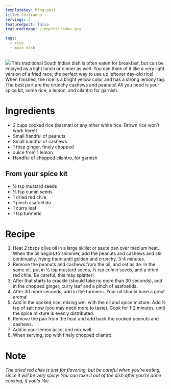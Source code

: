 ```yaml
---
templateKey: blog-post
title: Chitranna
servings: 4
featuredpost: false
featuredimage: /img/chitranna.jpg

tags:
  - rice
  - main dish
---
```

![](/img/chitranna.jpg)
This traditional South Indian dish is often eaten for breakfast, but can be enjoyed as a light lunch or dinner as well. You can think of it like a very light version of a fried race, the perfect way to use up leftover day-old rice! When finished, the rice is a bright yellow color and has a strong lemony tag. The best part are the crunchy cashews and peanuts! All you need is your spice kit, some rice, a lemon, and cilantro for garnish.


# Ingredients
- 2 cups cooked rice (basmati or any other white rice. Brown rice won’t work here!)
- Small handful of peanuts
- Small handful of cashews
- 1 tbsp ginger, finely chopped
- Juice from 1 lemon
- Handful of chopped cilantro, for garnish

## From your spice kit
- 1⁄2 tsp mustard seeds
- 1⁄2 tsp cumin seeds
- 1 dried red chile
- 1 pinch asafoetida
- 1 curry leaf
- 1 tsp turmeric

# Recipe
1. Heat 2 tbsps olive oil in a large skillet or saute pan over medium heat. When the oil begins to shimmer, add the peanuts and cashews and stir continually, frying them until golden and crunchy, 3-4 minutes.
2. Remove the peanuts and cashews from the
oil, and set aside. In the same oil, put in 1⁄2 tsp mustard seeds, 1⁄2 tsp cumin seeds, and a dried red chile. Be careful, this may splatter!
3. After that starts to crackle (should take no more than 30 seconds), add in the chopped ginger, curry leaf and a pinch of asafoetida.
4. After 30 more seconds, add in the turmeric. Your oil should have a great aroma!
5. Add in the cooked rice, mixing well with the oil and spice mixture. Add 1⁄2 tsp of salt now (you may need more to taste). Cook for 1-2 minutes, until the spice mixture is evenly distributed.
6. Remove the pan from the heat and add back the cooked peanuts and cashews.
7. Add in your lemon juice, and mix well.
8. When serving, top with finely chopped cilantro.

# Note
*The dried red chile is just for flavoring, but be careful when you’re eating, since it will be very spicy! You can take it out of the dish after you’re done cooking, if you’d like.*
